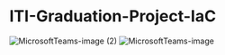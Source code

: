 # ITI-Graduation-Project-IaC
![MicrosoftTeams-image (2)](https://user-images.githubusercontent.com/115899971/220382937-cd1c5a4a-c48f-455c-ba0d-ccefeea6e715.png)
![MicrosoftTeams-image](https://user-images.githubusercontent.com/115899971/220382949-035c226f-86df-4801-9ae8-4e6cc726cb59.png)
